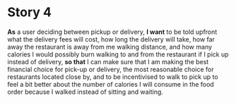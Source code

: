 # Story 4
**As** a user deciding between pickup or delivery, **I want** to be told upfront what the delivery fees will cost, how long the delivery will take, how far away the restaurant is away from me walking distance, and how many calories I would possibly burn walking to and from the restaurant if I pick up instead of delivery, **so that** I can make sure that I am making the best financial choice for pick-up or delivery, the most reasonable choice for restaurants located close by, and to be incentivised to walk to pick up to feel a bit better about the number of calories I will consume in the food order because I walked instead of sitting and waiting. 
